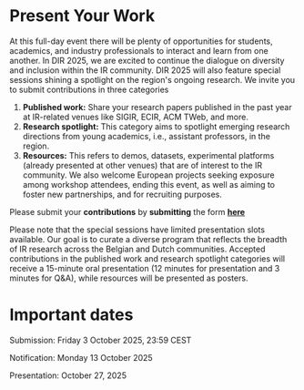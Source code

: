

# Present Your Work
At this full-day event there will be plenty of opportunities for students, academics, and industry professionals to interact and learn from one another. 
In DIR 2025, we are excited to continue the dialogue on diversity and inclusion within the IR community. 
DIR 2025 will also feature special sessions shining a spotlight on the region's ongoing research. 
We invite you to submit contributions in three categories

1. **Published work:** Share your research papers published in the past year at IR-related venues like SIGIR, ECIR, ACM TWeb, and more.
2. **Research spotlight:** This category aims to spotlight emerging research directions from young academics, i.e., assistant professors, in the region.
3. **Resources:** This refers to demos, datasets, experimental platforms (already presented at other venues) that are of interest to the IR community. We also welcome European projects seeking exposure among workshop attendees, ending this event, as well as aiming to foster new partnerships, and for recruiting purposes.


Please submit your **contributions** by **submitting** the form [**here**](https://u1.survey.science.ru.nl/index.php/316587?lang=en)

Please note that the special sessions have limited presentation slots available. Our goal is to curate a diverse program that reflects the breadth of IR research across the Belgian and Dutch communities. Accepted contributions in the published work and research spotlight categories will receive a 15-minute oral presentation (12 minutes for presentation and 3 minutes for Q&A), while resources will be presented as posters.


# Important dates

Submission: Friday 3 October 2025, 23:59 CEST 

Notification: Monday 13 October 2025 

Presentation: October 27, 2025

